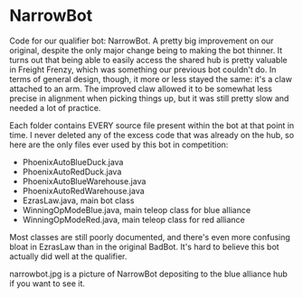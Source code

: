# NarrowBot

Code for our qualifier bot: NarrowBot.  A pretty big improvement on our original, despite the only major change being to making the bot thinner.  It turns out that being able to easily access the shared hub is pretty valuable in Freight Frenzy, which was something our previous bot couldn't do.  In terms of general design, though, it more or less stayed the same: it's a claw attached to an arm.  The improved claw allowed it to be somewhat less precise in alignment when picking things up, but it was still pretty slow and needed a lot of practice.

Each folder contains EVERY source file present within the bot at that point in time.  I never deleted any of the excess code that was already on the hub, so here are the only files ever used by this bot in competition:

- PhoenixAutoBlueDuck.java
- PhoenixAutoRedDuck.java
- PhoenixAutoBlueWarehouse.java
- PhoenixAutoRedWarehouse.java
- EzrasLaw.java, main bot class
- WinningOpModeBlue.java, main teleop class for blue alliance
- WinningOpModeRed.java, main teleop class for red alliance

Most classes are still poorly documented, and there's even more confusing bloat in EzrasLaw than in the original BadBot.  It's hard to believe this bot actually did well at the qualifier.

narrowbot.jpg is a picture of NarrowBot depositing to the blue alliance hub if you want to see it.

